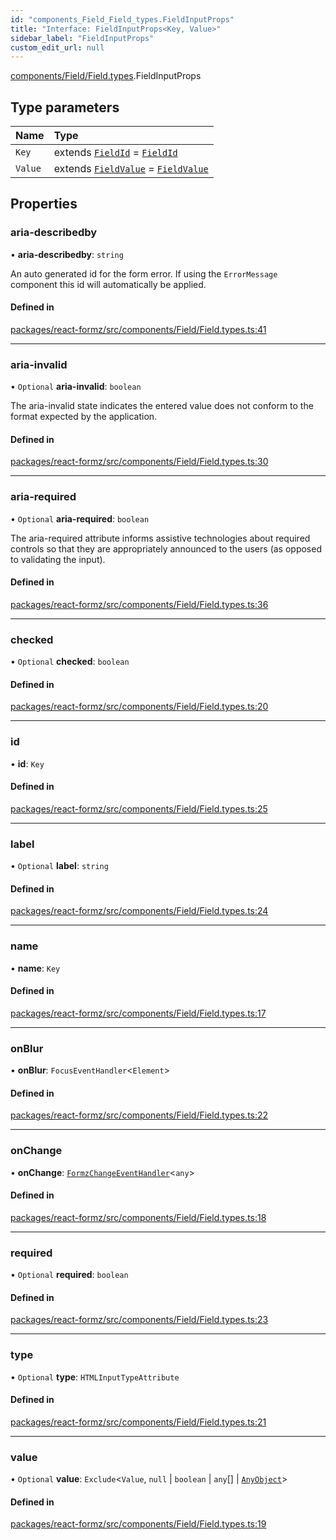 ```yaml
---
id: "components_Field_Field_types.FieldInputProps"
title: "Interface: FieldInputProps<Key, Value>"
sidebar_label: "FieldInputProps"
custom_edit_url: null
---
```


[components/Field/Field.types](../modules/components_Field_Field_types.md).FieldInputProps

## Type parameters

| Name | Type |
| :------ | :------ |
| `Key` | extends [`FieldId`](../modules/types_field.md#fieldid) = [`FieldId`](../modules/types_field.md#fieldid) |
| `Value` | extends [`FieldValue`](../modules/types_field.md#fieldvalue) = [`FieldValue`](../modules/types_field.md#fieldvalue) |

## Properties

### aria-describedby

• **aria-describedby**: `string`

An auto generated id for the form error. If using the `ErrorMessage` component
this id will automatically be applied.

#### Defined in

[packages/react-formz/src/components/Field/Field.types.ts:41](https://github.com/ZerryStack/react-formz/blob/main/packages/react-formz/src/components/Field/Field.types.ts#L41)

___

### aria-invalid

• `Optional` **aria-invalid**: `boolean`

The aria-invalid state indicates the entered value
does not conform to the format expected by the application.

#### Defined in

[packages/react-formz/src/components/Field/Field.types.ts:30](https://github.com/ZerryStack/react-formz/blob/main/packages/react-formz/src/components/Field/Field.types.ts#L30)

___

### aria-required

• `Optional` **aria-required**: `boolean`

The aria-required attribute informs assistive technologies about
required controls so that they are appropriately announced to the
users (as opposed to validating the input).

#### Defined in

[packages/react-formz/src/components/Field/Field.types.ts:36](https://github.com/ZerryStack/react-formz/blob/main/packages/react-formz/src/components/Field/Field.types.ts#L36)

___

### checked

• `Optional` **checked**: `boolean`

#### Defined in

[packages/react-formz/src/components/Field/Field.types.ts:20](https://github.com/ZerryStack/react-formz/blob/main/packages/react-formz/src/components/Field/Field.types.ts#L20)

___

### id

• **id**: `Key`

#### Defined in

[packages/react-formz/src/components/Field/Field.types.ts:25](https://github.com/ZerryStack/react-formz/blob/main/packages/react-formz/src/components/Field/Field.types.ts#L25)

___

### label

• `Optional` **label**: `string`

#### Defined in

[packages/react-formz/src/components/Field/Field.types.ts:24](https://github.com/ZerryStack/react-formz/blob/main/packages/react-formz/src/components/Field/Field.types.ts#L24)

___

### name

• **name**: `Key`

#### Defined in

[packages/react-formz/src/components/Field/Field.types.ts:17](https://github.com/ZerryStack/react-formz/blob/main/packages/react-formz/src/components/Field/Field.types.ts#L17)

___

### onBlur

• **onBlur**: `FocusEventHandler`<`Element`\>

#### Defined in

[packages/react-formz/src/components/Field/Field.types.ts:22](https://github.com/ZerryStack/react-formz/blob/main/packages/react-formz/src/components/Field/Field.types.ts#L22)

___

### onChange

• **onChange**: [`FormzChangeEventHandler`](../modules/types_events.md#formzchangeeventhandler)<`any`\>

#### Defined in

[packages/react-formz/src/components/Field/Field.types.ts:18](https://github.com/ZerryStack/react-formz/blob/main/packages/react-formz/src/components/Field/Field.types.ts#L18)

___

### required

• `Optional` **required**: `boolean`

#### Defined in

[packages/react-formz/src/components/Field/Field.types.ts:23](https://github.com/ZerryStack/react-formz/blob/main/packages/react-formz/src/components/Field/Field.types.ts#L23)

___

### type

• `Optional` **type**: `HTMLInputTypeAttribute`

#### Defined in

[packages/react-formz/src/components/Field/Field.types.ts:21](https://github.com/ZerryStack/react-formz/blob/main/packages/react-formz/src/components/Field/Field.types.ts#L21)

___

### value

• `Optional` **value**: `Exclude`<`Value`, ``null`` \| `boolean` \| `any`[] \| [`AnyObject`](../modules/types_common.md#anyobject)\>

#### Defined in

[packages/react-formz/src/components/Field/Field.types.ts:19](https://github.com/ZerryStack/react-formz/blob/main/packages/react-formz/src/components/Field/Field.types.ts#L19)
